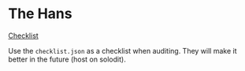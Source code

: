 # The Hans

[Checklist](https://github.com/Cyfrin/audit-checklist/tree/main)

Use the `checklist.json` as a checklist when auditing. They will make it better in the future (host on solodit).
